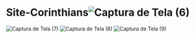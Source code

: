 # Site-Corinthians![Captura de Tela (6)](https://github.com/user-attachments/assets/ecff3f54-0622-412e-98a2-082d1e7d91e6)
![Captura de Tela (7)](https://github.com/user-attachments/assets/e8d80b4e-c714-46a8-9898-d2d2d16a9628)
![Captura de Tela (8)](https://github.com/user-attachments/assets/c2cbc6f9-c0d8-4a30-b12d-98f75f83cb5e)
![Captura de Tela (9)](https://github.com/user-attachments/assets/80c88627-9f19-40c3-8728-b6eb3ce7b6df)

